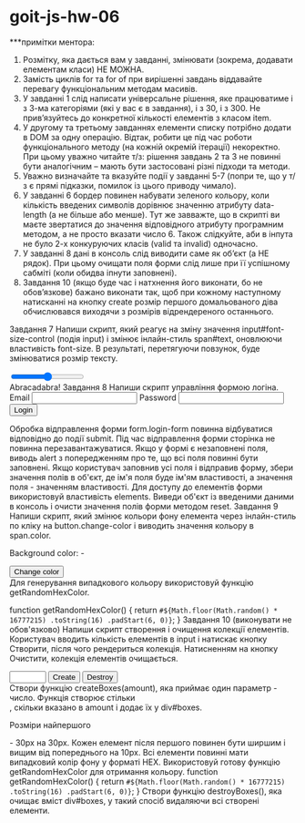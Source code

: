# goit-js-hw-06

\*\*\*примітки ментора:

1. Розмітку, яка дається вам у завданні, змінювати (зокрема, додавати елементам класи) НЕ МОЖНА.
2. Замість циклів for та for of при вирішенні завдань віддавайте перевагу функціональним методам масивів.
3. У завданні 1 слід написати універсальне рішення, яке працюватиме і з 3-ма категоріями (які у вас є в завдання), і з 30, і з 300. Не прив’язуйтесь до конкретної кількості елементів з класом item.
4. У другому та третьому завданнях елементи списку потрібно додати в DOM за одну операцію. Відтак, робити це під час роботи функціонального методу (на кожній окремій ітерації) некоректно. При цьому уважно читайте т/з: рішення завдань 2 та 3 не повинні бути аналогічним – мають бути застосовані різні підходи та методи.
5. Уважно визначайте та вказуйте події у завданні 5-7 (попри те, що у т/з є прямі підказки, помилок із цього приводу чимало).
6. У завданні 6 бордер повинен набувати зеленого кольору, коли кількість введених символів дорівнює значенню атрибуту data-length (а не більше або менше). Тут же завважте, що в скрипті ви маєте звертатися до значення відповідного атрибуту програмним методом, а не просто вказати число 6. Також слідкуйте, аби в інпута не було 2-х конкуруючих класів (valid та invalid) одночасно.
7. У завданні 8 дані в консоль слід виводити саме як об’єкт (а НЕ рядок). При цьому очищати поля форми слід лише при її успішному сабміті (коли обидва іпнути заповнені).
8. Завдання 10 (якщо буде час і натхнення його виконати, бо не обов’язкове) бажано виконати так, щоб при кожному наступному натисканні на кнопку create розмір першого домальованого діва обчислювався виходячи з розмірів відрендереного останнього.


Завдання 7
Напиши скрипт, який реагує на зміну значення input#font-size-control (подія input) і змінює інлайн-стиль span#text, оновлюючи властивість font-size. В результаті, перетягуючи повзунок, буде змінюватися розмір тексту.

<input id="font-size-control" type="range" min="16" max="96" />
<br />
<span id="text">Abracadabra!</span>
Завдання 8
Напиши скрипт управління формою логіна.

<form class="login-form">
  <label>
    Email
    <input type="email" name="email" />
  </label>
  <label>
    Password
    <input type="password" name="password" />
  </label>
  <button type="submit">Login</button>
</form>
Обробка відправлення форми form.login-form повинна відбуватися відповідно до події submit.
Під час відправлення форми сторінка не повинна перезавантажуватися.
Якщо у формі є незаповнені поля, виводь alert з попередженням про те, що всі поля повинні бути заповнені.
Якщо користувач заповнив усі поля і відправив форму, збери значення полів в об'єкт, де ім'я поля буде ім'ям властивості, а значення поля - значенням властивості. Для доступу до елементів форми використовуй властивість elements.
Виведи об'єкт із введеними даними в консоль і очисти значення полів форми методом reset.
Завдання 9
Напиши скрипт, який змінює кольори фону елемента <body> через інлайн-стиль по кліку на button.change-color і виводить значення кольору в span.color.

<div class="widget">
  <p>Background color: <span class="color">-</span></p>
  <button type="button" class="change-color">Change color</button>
</div>
Для генерування випадкового кольору використовуй функцію getRandomHexColor.

function getRandomHexColor() {
return `#${Math.floor(Math.random() * 16777215) .toString(16) .padStart(6, 0)}`;
}
Завдання 10 (виконувати не обов'язково)
Напиши скрипт створення і очищення колекції елементів. Користувач вводить кількість елементів в input і натискає кнопку Створити, після чого рендериться колекція. Натисненням на кнопку Очистити, колекція елементів очищається.

<div id="controls">
  <input type="number" min="1" max="100" step="1" />
  <button type="button" data-create>Create</button>
  <button type="button" data-destroy>Destroy</button>
</div>

<div id="boxes"></div>
Створи функцію createBoxes(amount), яка приймає один параметр - число. Функція створює стільки <div>, скільки вказано в amount і додає їх у div#boxes.

Розміри найпершого <div> - 30px на 30px.
Кожен елемент після першого повинен бути ширшим і вищим від попереднього на 10px.
Всі елементи повинні мати випадковий колір фону у форматі HEX. Використовуй готову функцію getRandomHexColor для отримання кольору.
function getRandomHexColor() {
return `#${Math.floor(Math.random() * 16777215) .toString(16) .padStart(6, 0)}`;
}
Створи функцію destroyBoxes(), яка очищає вміст div#boxes, у такий спосіб видаляючи всі створені елементи.
